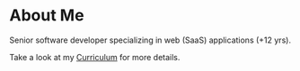 # About Me

Senior software developer specializing in web (SaaS) applications (+12 yrs).

Take a look at my [Curriculum](https://www.linkedin.com/in/abrahanmesa/) for more details.
